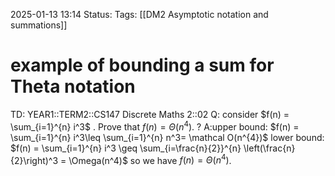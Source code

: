 2025-01-13 13:14
Status: 
Tags: [[DM2 Asymptotic notation and summations]]
# example of bounding a sum for Theta notation

TD: YEAR1::TERM2::CS147 Discrete Maths 2::02
Q: consider $f(n) = \sum_{i=1}^{n} i^3$ . Prove that $f(n) = Θ(n^4 )$.
?
A:upper bound:
$f(n) = \sum_{i=1}^{n} i^3\leq \sum_{i=1}^{n} n^3= \mathcal O(n^{4})$
lower bound:
$f(n) = \sum_{i=1}^{n} i^3 \geq \sum_{i=\frac{n}{2}}^{n} \left(\frac{n}{2}\right)^3 = \Omega(n^4)$
so we have $f(n) = Θ(n^4 )$.
<!--ID: 1736775700882-->


